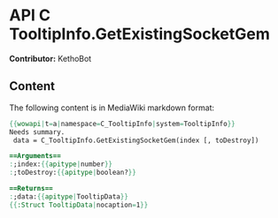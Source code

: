 # API C TooltipInfo.GetExistingSocketGem

**Contributor:** KethoBot

## Content

The following content is in MediaWiki markdown format:

```mediawiki
{{wowapi|t=a|namespace=C_TooltipInfo|system=TooltipInfo}}
Needs summary.
 data = C_TooltipInfo.GetExistingSocketGem(index [, toDestroy])

==Arguments==
:;index:{{apitype|number}}
:;toDestroy:{{apitype|boolean?}}

==Returns==
:;data:{{apitype|TooltipData}}
{{:Struct TooltipData|nocaption=1}}
```